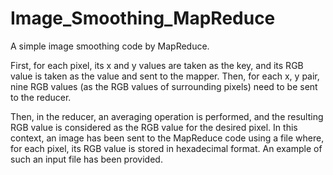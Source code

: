 # Image_Smoothing_MapReduce
A simple image smoothing code by MapReduce.

First, for each pixel, its x and y values are taken as the key, and its RGB value is taken as the value and sent to the mapper. 
Then, for each x, y pair, nine RGB values (as the RGB values of surrounding pixels) need to be sent to the reducer.

Then, in the reducer, an averaging operation is performed, and the resulting RGB value is considered as the RGB value for the desired pixel. 
In this context, an image has been sent to the MapReduce code using a file where, for each pixel, its RGB value is stored in hexadecimal format. 
An example of such an input file has been provided.
